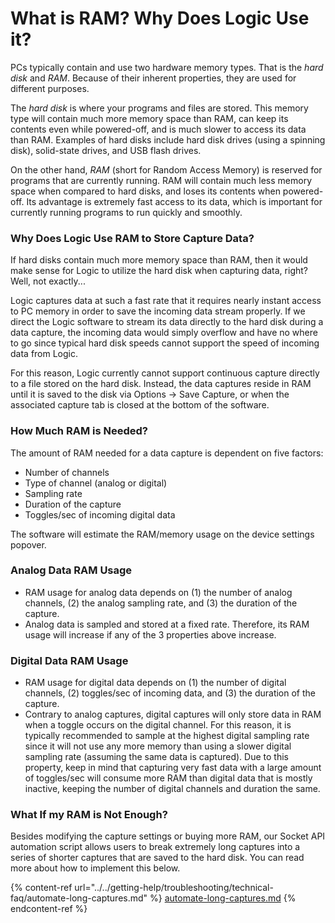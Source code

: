 # What is RAM? Why Does Logic Use it?

PCs typically contain and use two hardware memory types. That is the _hard disk_ and _RAM_. Because of their inherent properties, they are used for different purposes.

The _hard disk_ is where your programs and files are stored. This memory type will contain much more memory space than RAM, can keep its contents even while powered-off, and is much slower to access its data than RAM. Examples of hard disks include hard disk drives (using a spinning disk), solid-state drives, and USB flash drives.

On the other hand, _RAM_ (short for Random Access Memory) is reserved for programs that are currently running. RAM will contain much less memory space when compared to hard disks, and loses its contents when powered-off. Its advantage is extremely fast access to its data, which is important for currently running programs to run quickly and smoothly.

### Why Does Logic Use RAM to Store Capture Data?

If hard disks contain much more memory space than RAM, then it would make sense for Logic to utilize the hard disk when capturing data, right? Well, not exactly...

Logic captures data at such a fast rate that it requires nearly instant access to PC memory in order to save the incoming data stream properly. If we direct the Logic software to stream its data directly to the hard disk during a data capture, the incoming data would simply overflow and have no where to go since typical hard disk speeds cannot support the speed of incoming data from Logic.

For this reason, Logic currently cannot support continuous capture directly to a file stored on the hard disk. Instead, the data captures reside in RAM until it is saved to the disk via Options -> Save Capture, or when the associated capture tab is closed at the bottom of the software.

### How Much RAM is Needed?

The amount of RAM needed for a data capture is dependent on five factors:

* Number of channels
* Type of channel (analog or digital)
* Sampling rate
* Duration of the capture
* Toggles/sec of incoming digital data

The software will estimate the RAM/memory usage on the device settings popover.

### Analog Data RAM Usage

* RAM usage for analog data depends on (1) the number of analog channels, (2) the analog sampling rate, and (3) the duration of the capture.&#x20;
* Analog data is sampled and stored at a fixed rate. Therefore, its RAM usage will increase if any of the 3 properties above increase.

### Digital Data RAM Usage

* RAM usage for digital data depends on (1) the number of digital channels, (2) toggles/sec of incoming data, and (3) the duration of the capture.&#x20;
* Contrary to analog captures, digital captures will only store data in RAM when a toggle occurs on the digital channel. For this reason, it is typically recommended to sample at the highest digital sampling rate since it will not use any more memory than using a slower digital sampling rate (assuming the same data is captured). Due to this property, keep in mind that capturing very fast data with a large amount of toggles/sec will consume more RAM than digital data that is mostly inactive, keeping the number of digital channels and duration the same.

### What If my RAM is Not Enough?

Besides modifying the capture settings or buying more RAM, our Socket API automation script allows users to break extremely long captures into a series of shorter captures that are saved to the hard disk. You can read more about how to implement this below.

{% content-ref url="../../getting-help/troubleshooting/technical-faq/automate-long-captures.md" %}
[automate-long-captures.md](../../getting-help/troubleshooting/technical-faq/automate-long-captures.md)
{% endcontent-ref %}
